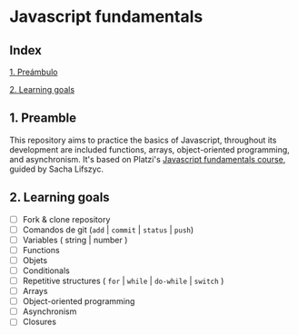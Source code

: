 # Javascript fundamentals

## Index

[1. Preámbulo](#1-preámbulo)

[2. Learning goals](#2-learning-goals)

## 1. Preamble

This repository aims to practice the basics of Javascript, throughout its development are included functions, arrays, object-oriented programming, and asynchronism.
It's based on Platzi's [Javascript fundamentals course](https://platzi.com/cursos/fundamentos-javascript/), guided by Sacha Lifszyc.

## 2. Learning goals

* [ ] Fork & clone repository
* [ ] Comandos de git (`add` | `commit` | `status` | `push`)
* [ ] Variables ( string | number )
* [ ] Functions
* [ ] Objets
* [ ] Conditionals
* [ ] Repetitive structures ( `for` | `while` | `do-while` | `switch` )
* [ ] Arrays
* [ ] Object-oriented programming
* [ ] Asynchronism
* [ ] Closures
